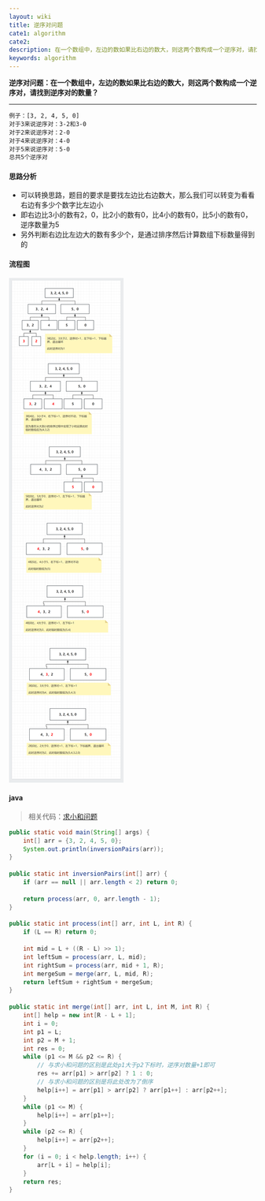 ```yaml
---
layout: wiki
title: 逆序对问题
cate1: algorithm
cate2: 
description: 在一个数组中，左边的数如果比右边的数大，则这两个数构成一个逆序对，请找到逆序对的数量？
keywords: algorithm
---
```




**逆序对问题：在一个数组中，左边的数如果比右边的数大，则这两个数构成一个逆序对，请找到逆序对的数量？**

------


```tex
例子：[3, 2, 4, 5, 0] 
对于3来说逆序对：3-2和3-0
对于2来说逆序对：2-0
对于4来说逆序对：4-0
对于5来说逆序对：5-0
总共5个逆序对
```



#### 思路分析

- 可以转换思路，题目的要求是要找左边比右边数大，那么我们可以转变为看看右边有多少个数字比左边小
- 即右边比3小的数有2，0，比2小的数有0，比4小的数有0，比5小的数有0，逆序数量为5
- 另外判断右边比左边大的数有多少个，是通过排序然后计算数组下标数量得到的



#### 流程图

<img src="/images/wiki/algorithm/algorithm-inversion-pair_step1.png"  />



#### java

> 相关代码：[求小和问题](https://carpedx.com/wiki/algorithm-small-sum/)

```java
public static void main(String[] args) {
    int[] arr = {3, 2, 4, 5, 0};
    System.out.println(inversionPairs(arr));
}

public static int inversionPairs(int[] arr) {
    if (arr == null || arr.length < 2) return 0;

    return process(arr, 0, arr.length - 1);
}

public static int process(int[] arr, int L, int R) {
    if (L == R) return 0;

    int mid = L + ((R - L) >> 1);
    int leftSum = process(arr, L, mid);
    int rightSum = process(arr, mid + 1, R);
    int mergeSum = merge(arr, L, mid, R);
    return leftSum + rightSum + mergeSum;
}

public static int merge(int[] arr, int L, int M, int R) {
    int[] help = new int[R - L + 1];
    int i = 0;
    int p1 = L;
    int p2 = M + 1;
    int res = 0;
    while (p1 <= M && p2 <= R) {
        // 与求小和问题的区别是此处p1大于p2下标时，逆序对数量+1即可
        res += arr[p1] > arr[p2] ? 1 : 0;
        // 与求小和问题的区别是将此处改为了倒序
        help[i++] = arr[p1] > arr[p2] ? arr[p1++] : arr[p2++];
    }
    while (p1 <= M) {
        help[i++] = arr[p1++];
    }
    while (p2 <= R) {
        help[i++] = arr[p2++];
    }
    for (i = 0; i < help.length; i++) {
        arr[L + i] = help[i];
    }
    return res;
}
```

